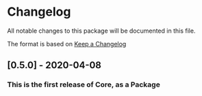 # Changelog
All notable changes to this package will be documented in this file.

The format is based on [Keep a Changelog](http://keepachangelog.com/en/1.0.0/)

## [0.5.0] - 2020-04-08
### This is the first release of Core, as a Package
